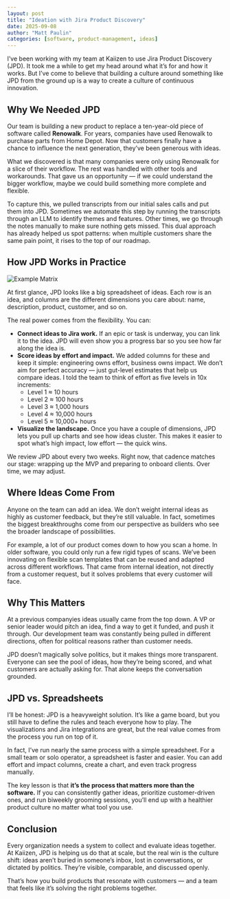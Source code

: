 ```yaml
---
layout: post
title: "Ideation with Jira Product Discovery"
date: 2025-09-08
author: "Matt Paulin"
categories: [software, product-management, ideas]
---
```



I’ve been working with my team at Kaiizen to use Jira Product Discovery (JPD). It took me a while to get my head around what it’s for and how it works. But I’ve come to believe that building a culture around something like JPD from the ground up is a way to create a culture of continuous innovation.

## Why We Needed JPD

Our team is building a new product to replace a ten-year-old piece of software called **Renowalk**. For years, companies have used Renowalk to purchase parts from Home Depot. Now that customers finally have a chance to influence the next generation, they’ve been generous with ideas.

What we discovered is that many companies were only using Renowalk for a slice of their workflow. The rest was handled with other tools and workarounds. That gave us an opportunity — if we could understand the bigger workflow, maybe we could build something more complete and flexible.

To capture this, we pulled transcripts from our initial sales calls and put them into JPD. Sometimes we automate this step by running the transcripts through an LLM to identify themes and features. Other times, we go through the notes manually to make sure nothing gets missed. This dual approach has already helped us spot patterns: when multiple customers share the same pain point, it rises to the top of our roadmap.

## How JPD Works in Practice

![Example Matrix](/assets/images/ideation/effort_impact_matrix.png)  

At first glance, JPD looks like a big spreadsheet of ideas. Each row is an idea, and columns are the different dimensions you care about: name, description, product, customer, and so on.

The real power comes from the flexibility. You can:

- **Connect ideas to Jira work.** If an epic or task is underway, you can link it to the idea. JPD will even show you a progress bar so you see how far along the idea is.
- **Score ideas by effort and impact.** We added columns for these and keep it simple: engineering owns effort, business owns impact. We don’t aim for perfect accuracy — just gut-level estimates that help us compare ideas. I told the team to think of effort as five levels in 10x increments:  
  - Level 1 ≈ 10 hours  
  - Level 2 ≈ 100 hours  
  - Level 3 ≈ 1,000 hours  
  - Level 4 ≈ 10,000 hours  
  - Level 5 ≈ 10,000+ hours  
- **Visualize the landscape.** Once you have a couple of dimensions, JPD lets you pull up charts and see how ideas cluster. This makes it easier to spot what’s high impact, low effort — the quick wins.

We review JPD about every two weeks. Right now, that cadence matches our stage: wrapping up the MVP and preparing to onboard clients. Over time, we may adjust.

## Where Ideas Come From

Anyone on the team can add an idea. We don’t weight internal ideas as highly as customer feedback, but they’re still valuable. In fact, sometimes the biggest breakthroughs come from our perspective as builders who see the broader landscape of possibilities.

For example, a lot of our product comes down to how you scan a home. In older software, you could only run a few rigid types of scans. We’ve been innovating on flexible scan templates that can be reused and adapted across different workflows. That came from internal ideation, not directly from a customer request, but it solves problems that every customer will face.

## Why This Matters

At a previous companyies ideas usually came from the top down. A VP or senior leader would pitch an idea, find a way to get it funded, and push it through. Our development team was constantly being pulled in different directions, often for political reasons rather than customer needs.

JPD doesn’t magically solve politics, but it makes things more transparent. Everyone can see the pool of ideas, how they’re being scored, and what customers are actually asking for. That alone keeps the conversation grounded.

## JPD vs. Spreadsheets

I’ll be honest: JPD is a heavyweight solution. It’s like a game board, but you still have to define the rules and teach everyone how to play. The visualizations and Jira integrations are great, but the real value comes from the process you run on top of it.

In fact, I’ve run nearly the same process with a simple spreadsheet. For a small team or solo operator, a spreadsheet is faster and easier. You can add effort and impact columns, create a chart, and even track progress manually.

The key lesson is that **it’s the process that matters more than the software.** If you can consistently gather ideas, prioritize customer-driven ones, and run biweekly grooming sessions, you’ll end up with a healthier product culture no matter what tool you use.

## Conclusion

Every organization needs a system to collect and evaluate ideas together. At Kaiizen, JPD is helping us do that at scale, but the real win is the culture shift: ideas aren’t buried in someone’s inbox, lost in conversations, or dictated by politics. They’re visible, comparable, and discussed openly.

That’s how you build products that resonate with customers — and a team that feels like it’s solving the right problems together.
